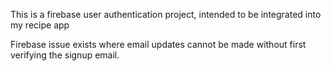 This is a firebase user authentication project, intended to be integrated into my recipe app

Firebase issue exists where email updates cannot be made without first verifying the signup email.
